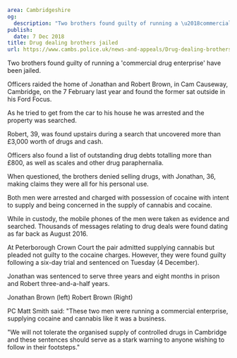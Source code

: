 ```yaml
area: Cambridgeshire
og:
  description: "Two brothers found guilty of running a \u2018commercial drug enterprise\u2019 have been jailed."
publish:
  date: 7 Dec 2018
title: Drug dealing brothers jailed
url: https://www.cambs.police.uk/news-and-appeals/Drug-dealing-brothers-jailed-Brown
```

Two brothers found guilty of running a 'commercial drug enterprise' have been jailed.

Officers raided the home of Jonathan and Robert Brown, in Cam Causeway, Cambridge, on the 7 February last year and found the former sat outside in his Ford Focus.

As he tried to get from the car to his house he was arrested and the property was searched.

Robert, 39, was found upstairs during a search that uncovered more than £3,000 worth of drugs and cash.

Officers also found a list of outstanding drug debts totalling more than £800, as well as scales and other drug paraphernalia.

When questioned, the brothers denied selling drugs, with Jonathan, 36, making claims they were all for his personal use.

Both men were arrested and charged with possession of cocaine with intent to supply and being concerned in the supply of cannabis and cocaine.

While in custody, the mobile phones of the men were taken as evidence and searched. Thousands of messages relating to drug deals were found dating as far back as August 2016.

At Peterborough Crown Court the pair admitted supplying cannabis but pleaded not guilty to the cocaine charges. However, they were found guilty following a six-day trial and sentenced on Tuesday (4 December).

Jonathan was sentenced to serve three years and eight months in prison and Robert three-and-a-half years.

Jonathan Brown (left) Robert Brown (Right)

PC Matt Smith said: "These two men were running a commercial enterprise, supplying cocaine and cannabis like it was a business.

"We will not tolerate the organised supply of controlled drugs in Cambridge and these sentences should serve as a stark warning to anyone wishing to follow in their footsteps."
